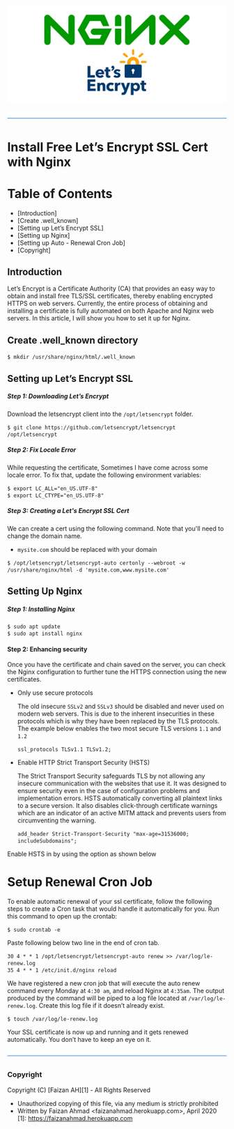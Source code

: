 ![picture](/public/banner.jpg)

![picture](/public/divider.png)

# Install Free Let’s Encrypt SSL Cert with Nginx


# Table of Contents

- [Introduction]
- [Create .well_known]
- [Setting up Let’s Encrypt SSL]
- [Setting up Nginx]
- [Setting up Auto - Renewal Cron Job]
- [Copyright]

##

## Introduction

Let’s Encrypt is a Certificate Authority (CA) that provides an easy way to obtain and install free TLS/SSL certificates, thereby enabling encrypted HTTPS on web servers.
Currently, the entire process of obtaining and installing a certificate is fully automated on both Apache and Nginx web servers. In this article, I will show you how to set it up for Nginx.


## Create .well_known directory

```
$ mkdir /usr/share/nginx/html/.well_known
```

## Setting up Let’s Encrypt SSL

##### Step 1: Downloading Let’s Encrypt

Download the letsencrypt client into the `/opt/letsencrypt` folder.

```
$ git clone https://github.com/letsencrypt/letsencrypt /opt/letsencrypt
```

##### Step 2: Fix Locale Error

While requesting the certificate, Sometimes I have come across some locale error. To fix that, update the following environment variables:

```
$ export LC_ALL="en_US.UTF-8"
$ export LC_CTYPE="en_US.UTF-8"
```

##### Step 3: Creating a Let's Encrypt SSL Cert

We can create a cert using the following command. Note that you'll need to change the domain name.

- `mysite.com` should be replaced with your domain

```
$ /opt/letsencrypt/letsencrypt-auto certonly --webroot -w /usr/share/nginx/html -d 'mysite.com,www.mysite.com'
```

## Setting Up Nginx

##### Step 1: Installing Nginx

```
$ sudo apt update
$ sudo apt install nginx
```

#### Step 2: Enhancing security

Once you have the certificate and chain saved on the server, you can check the Nginx configuration to further tune the HTTPS connection using the new certificates.

- Only use secure protocols

  The old insecure `SSLv2` and `SSLv3` should be disabled and never used on modern web servers. This is due to the inherent insecurities in these protocols which is why they have been replaced by the TLS protocols. The example below enables the two most secure TLS versions `1.1` and `1.2`

  ```
  ssl_protocols TLSv1.1 TLSv1.2;
  ```

- Enable HTTP Strict Transport Security (HSTS)

  The Strict Transport Security safeguards TLS by not allowing any insecure communication with the websites that use it. It was designed to ensure security even in the case of configuration problems and implementation errors. HSTS automatically converting all plaintext links to a secure version. It also disables click-through certificate warnings which are an indicator of an active MITM attack and prevents users from circumventing the warning.

  ```
  add_header Strict-Transport-Security "max-age=31536000; includeSubdomains";
  ```

Enable HSTS in by using the option as shown below

##

# Setup Renewal Cron Job

To enable automatic renewal of your ssl certificate, follow the following steps to create a Cron task that would handle it automatically for you.
Run this command to open up the crontab:

```
$ sudo crontab -e
```

Paste following below two line in the end of cron tab.

```
30 4 * * 1 /opt/letsencrypt/letsencrypt-auto renew >> /var/log/le-renew.log
35 4 * * 1 /etc/init.d/nginx reload
```

We have registered a new cron job that will execute the auto renew command every Monday at `4:30 am`, and reload Nginx at `4:35am`.
The output produced by the command will be piped to a log file located at `/var/log/le-renew.log`.
Create this log file if it doesn’t already exist.

```
$ touch /var/log/le-renew.log
```

Your SSL certificate is now up and running and it gets renewed automatically. You don’t have to keep an eye on it.


![picture](/public/divider.png)

### Copyright

Copyright (C) [Faizan AH][1] - All Rights Reserved

- Unauthorized copying of this file, via any medium is strictly prohibited
- Written by Faizan Ahmad <faizanahmad.herokuapp.com>, April 2020
  [1]: https://faizanahmad.herokuapp.com
